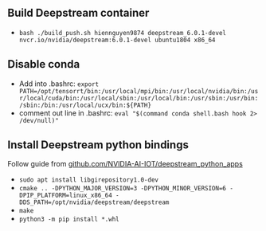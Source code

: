 ## Build Deepstream container

- `bash ./build_push.sh hiennguyen9874 deepstream_6.0.1-devel nvcr.io/nvidia/deepstream:6.0.1-devel ubuntu1804 x86_64`

## Disable conda

- Add into .bashrc: ```export PATH=/opt/tensorrt/bin:/usr/local/mpi/bin:/usr/local/nvidia/bin:/usr/local/cuda/bin:/usr/local/sbin:/usr/local/bin:/usr/sbin:/usr/bin:/sbin:/bin:/usr/local/ucx/bin:${PATH}```
- comment out line in .bashrc: `eval "$(command conda shell.bash hook 2> /dev/null)"`

<!-- ## Install python

### Install python3.8

- `sudo apt install python-dev python3 python3-pip python3.6-dev python3.8-dev`

### Set python3.8 as default

- `cd /usr/bin`
- `sudo unlink python3`
- `sudo ln -sv /usr/bin/python3.8 python3`
- `python3 --version` -->

## Install Deepstream python bindings

Follow guide from [github.com/NVIDIA-AI-IOT/deepstream_python_apps](https://github.com/NVIDIA-AI-IOT/deepstream_python_apps/tree/master/bindings)

- `sudo apt install libgirepository1.0-dev`
- `cmake .. -DPYTHON_MAJOR_VERSION=3 -DPYTHON_MINOR_VERSION=6 -DPIP_PLATFORM=linux_x86_64 -DDS_PATH=/opt/nvidia/deepstream/deepstream`
- `make`
- `python3 -m pip install *.whl`

<!--
# Deepstream 6.0.0

- Download file `deepstream-6.0_6.0.0-1_amd64.deb` from [developer.nvidia.com/deepstream-sdk](https://developer.nvidia.com/deepstream-sdk)
- GPU: `bash ./build_push.sh hiennguyen9874 ubuntu18.04-py3.8-cuda11.4-tensorrt8.0.1-v0.2 ubuntu18.04-py3.8-cuda11.4-tensorrt8.0.1-deepstream6.0-v0.2 deepstream-6.0_6.0.0-1_amd64.deb`

# Deepstream 6.0.1

- Download file `deepstream-6.0_6.0.1-1_amd64.deb` from [developer.nvidia.com/deepstream-sdk](https://developer.nvidia.com/deepstream-sdk)
- GPU: `bash ./build_push.sh hiennguyen9874 ubuntu18.04-py3.8-cuda11.4-tensorrt8.0.1-v0.2 ubuntu18.04-py3.8-cuda11.4-tensorrt8.0.1-deepstream6.0.1-v0.2 deepstream-6.0_6.0.1-1_amd64.deb`

## Install deepstream python

- `sudo apt install -y git cmake g++ build-essential libglib2.0-dev libglib2.0-dev-bin libtool m4 autoconf automake`
- `sudo apt-get install libgtk-3-dev`
- `sudo apt-get install libglib2.0-dev libjson-glib-dev uuid-dev`
- `mamba install --quiet --yes -c conda-forge gst-python pycairo PyGObject pybind11`
- `mamba clean --all -f -y`

- `git submodule update --init`
- `sudo apt-get install -y apt-transport-https ca-certificates -y`
- `sudo update-ca-certificates`

- `mkdir build`
- `cd build`
- Change

  ```
  /usr/include/python${PYTHON_VERSION}
  ```

  to

  ```
  /opt/conda/include
  /opt/conda/include/python${PYTHON_VERSION}
  ```

  Change

  ```
  target_link_libraries(pyds pthread dl ${PYTHON_LIB} gstreamer-1.0 glib-2.0)
  ```

  to

  ```
  target_link_libraries(pyds pthread dl ${PYTHON_LIB} gstreamer-1.0 /usr/lib/x86_64-linux-gnu/libglib-2.0.so)
  ```

  Change

  ```
  set(PYTHON_LIB python${PYTHON_VERSION})
  if(${PYTHON_MINOR_VERSION} EQUAL 6)
          set(PYTHON_LIB python${PYTHON_VERSION}m)
  endif()
  ```

  to

  ```
  set(PYTHON_LIB /opt/conda/lib/libpython${PYTHON_VERSION}.so)
  if(${PYTHON_MINOR_VERSION} EQUAL 6)
    set(PYTHON_LIB /opt/conda/lib/libpython${PYTHON_VERSION}m.so)
  endif()
  ```

- `cmake .. -DPYTHON_MAJOR_VERSION=3 -DPYTHON_MINOR_VERSION=8 -DPIP_PLATFORM=linux_x86_64 -DDS_PATH=/opt/nvidia/deepstream/deepstream`
- `make`
- `python3 -m pip install *.whl` -->
